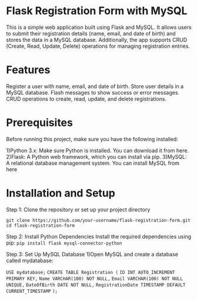 # Flask Registration Form with MySQL

This is a simple web application built using Flask and MySQL. It allows users to submit their registration details (name, email, and date of birth) and stores the data in a MySQL database. Additionally, the app supports CRUD (Create, Read, Update, Delete) operations for managing registration entries.

# Features
Register a user with name, email, and date of birth.
Store user details in a MySQL database.
Flash messages to show success or error messages.
CRUD operations to create, read, update, and delete registrations.

# Prerequisites
Before running this project, make sure you have the following installed:

1)Python 3.x: Make sure Python is installed. You can download it from here.
2)Flask: A Python web framework, which you can install via pip.
3)MySQL: A relational database management system. You can install MySQL from here

# Installation and Setup
Step 1: Clone the repository or set up your project directory

```git clone https://github.com/your-username/flask-registration-form.git```
```cd flask-registration-form ```

Step 2: Install Python Dependencies
Install the required dependencies using pip:
```pip install flask mysql-connector-python```

Step 3: Set Up MySQL Database
1)Open MySQL and create a database called mydatabase:

```USE mydatabase;```
```CREATE TABLE Registration (```
    ```ID INT AUTO_INCREMENT PRIMARY KEY,```
    ```Name VARCHAR(100) NOT NULL,```
    ```Email VARCHAR(100) NOT NULL UNIQUE,```
    ```DateOfBirth DATE NOT NULL,```
    ```RegistrationDate TIMESTAMP DEFAULT CURRENT_TIMESTAMP```
```);```

